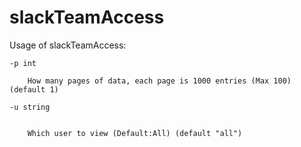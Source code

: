 # slackTeamAccess
Usage of slackTeamAccess:

    -p int
    
        How many pages of data, each page is 1000 entries (Max 100) (default 1)

    -u string


      	Which user to view (Default:All) (default "all")
